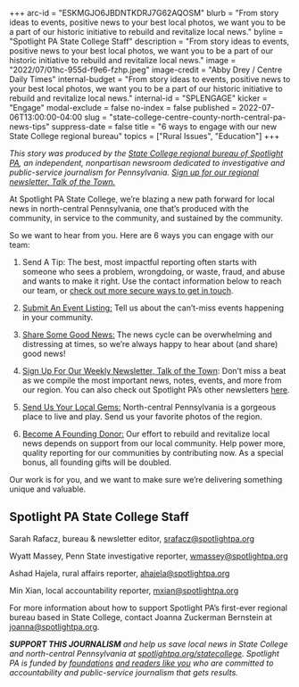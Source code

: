 +++
arc-id = "ESKMGJO6JBDNTKDRJ7G62AQOSM"
blurb = "From story ideas to events, positive news to your best local photos, we want you to be a part of our historic initiative to rebuild and revitalize local news."
byline = "Spotlight PA State College Staff"
description = "From story ideas to events, positive news to your best local photos, we want you to be a part of our historic initiative to rebuild and revitalize local news."
image = "2022/07/01hc-955d-f9e6-fzhp.jpeg"
image-credit = "Abby Drey / Centre Daily Times"
internal-budget = "From story ideas to events, positive news to your best local photos, we want you to be a part of our historic initiative to rebuild and revitalize local news."
internal-id = "SPLENGAGE"
kicker = "Engage"
modal-exclude = false
no-index = false
published = 2022-07-06T13:00:00-04:00
slug = "state-college-centre-county-north-central-pa-news-tips"
suppress-date = false
title = "6 ways to engage with our new State College regional bureau"
topics = ["Rural Issues", "Education"]
+++

<i>This story was produced by the&nbsp;</i><a href="https://www.spotlightpa.org/statecollege"><i>State College regional bureau of Spotlight PA</i></a><i>, an independent, nonpartisan newsroom dedicated to investigative and public-service journalism for Pennsylvania.&nbsp;</i><a href="https://www.spotlightpa.org/newsletters/talkofthetown"><i>Sign up for our regional newsletter, Talk of the Town.</i></a>

At Spotlight PA State College, we’re blazing a new path forward for local news in north-central Pennsylvania, one that’s produced with the community, in service to the community, and sustained by the community.

So we want to hear from you. Here are 6 ways you can engage with our team:

1. Send A Tip: The best, most impactful reporting often starts with someone who sees a problem, wrongdoing, or waste, fraud, and abuse and wants to make it right. Use the contact information below to reach our team, or <a href="https://www.spotlightpa.org/tips">check out more secure ways to get in touch</a>.

2. <a href="mailto:talkofthetown@spotlightpa.org">Submit An Event Listing:</a> Tell us about the can’t-miss events happening in your community.

3. <a href="mailto:talkofthetown@spotlightpa.org">Share Some Good News:</a> The news cycle can be overwhelming and distressing at times, so we’re always happy to hear about (and share) good news!

4. <a href="https://www.spotlightpa.org/newsletters/talkofthetown">Sign Up For Our Weekly Newsletter, Talk of the Town</a>: Don’t miss a beat as we compile the most important news, notes, events, and more from our region. You can also check out Spotlight PA’s other newsletters <a href="https://www.spotlightpa.org/newsletters">here</a>.

5. <a href="mailto:talkofthetown@spotlightpa.org">Send Us Your Local Gems:</a> North-central Pennsylvania is a gorgeous place to live and play. Send us your favorite photos of the region.

6. <a href="https://checkout.fundjournalism.org/memberform?org_id=spotlightpa&theme=centrecounty&campaign=7015G0000013pZoQAI">Become A Founding Donor:</a> Our effort to rebuild and revitalize local news depends on support from our local community. Help power more, quality reporting for our communities by contributing now. As a special bonus, all founding gifts will be doubled.

Our work is for you, and we want to make sure we’re delivering something unique and valuable.

## Spotlight PA State College Staff

Sarah Rafacz, bureau &amp; newsletter editor, <a href="mailto:srafacz@spotlightpa.org">srafacz@spotlightpa.org</a>

Wyatt Massey, Penn State investigative reporter, <a href="mailto:wmassey@spotlightpa.org">wmassey@spotlightpa.org</a>

Ashad Hajela, rural affairs reporter, <a href="mailto:ahajela@spotlightpa.org">ahajela@spotlightpa.org</a>

Min Xian, local accountability reporter, <a href="mailto:mxian@spotlightpa.org">mxian@spotlightpa.org</a>

For more information about how to support Spotlight PA’s first-ever regional bureau based in State College, contact Joanna Zuckerman Bernstein at <a href="mailto:joanna@spotlightpa.org">joanna@spotlightpa.org</a>.

<i><b>SUPPORT THIS JOURNALISM</b></i><i>&nbsp;and help us save local news in State College and north-central Pennsylvania at&nbsp;</i><a href="https://checkout.fundjournalism.org/memberform?org_id=spotlightpa&campaign=7015G0000013pUYQAY&utm_source=www.spotlightpa.org&utm_medium=statecollege:section&utm_campaign=statecollege:main"><i>spotlightpa.org/statecollege</i></a><i>. Spotlight PA is funded by&nbsp;</i><a href="https://www.spotlightpa.org/support"><i>foundations</i></a><i> </i><a href="https://www.spotlightpa.org/support"><i>and readers like you</i></a><i>&nbsp;who are committed to accountability and public-service journalism that gets results.</i>
